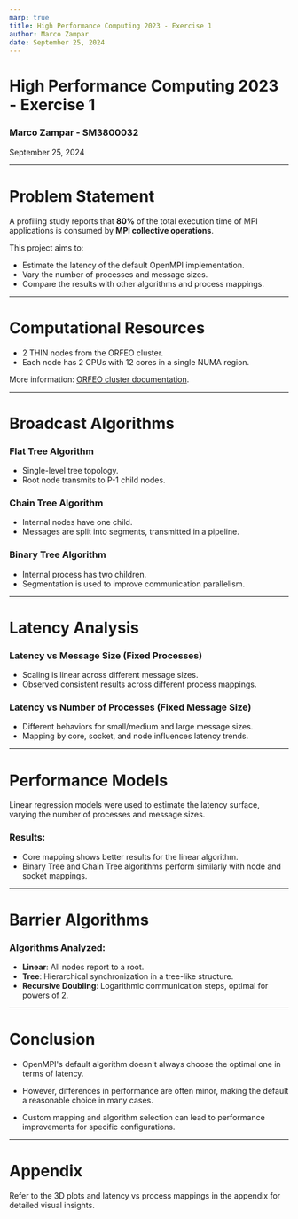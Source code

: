 ```yaml
---
marp: true
title: High Performance Computing 2023 - Exercise 1
author: Marco Zampar
date: September 25, 2024
---
```


# High Performance Computing 2023 - Exercise 1
### Marco Zampar - SM3800032
September 25, 2024

---

# Problem Statement

A profiling study reports that **80%** of the total execution time of MPI applications is consumed by **MPI collective operations**.

This project aims to:
- Estimate the latency of the default OpenMPI implementation.
- Vary the number of processes and message sizes.
- Compare the results with other algorithms and process mappings.

---

# Computational Resources

- 2 THIN nodes from the ORFEO cluster.
- Each node has 2 CPUs with 12 cores in a single NUMA region.

More information: [ORFEO cluster documentation](https://orfeo-doc.areasciencepark.it/HPC/computational-resources/).

---

# Broadcast Algorithms

### Flat Tree Algorithm
- Single-level tree topology.
- Root node transmits to P-1 child nodes.

### Chain Tree Algorithm
- Internal nodes have one child.
- Messages are split into segments, transmitted in a pipeline.

### Binary Tree Algorithm
- Internal process has two children.
- Segmentation is used to improve communication parallelism.

---

# Latency Analysis

### Latency vs Message Size (Fixed Processes)
- Scaling is linear across different message sizes.
- Observed consistent results across different process mappings.

### Latency vs Number of Processes (Fixed Message Size)
- Different behaviors for small/medium and large message sizes.
- Mapping by core, socket, and node influences latency trends.

---

# Performance Models

Linear regression models were used to estimate the latency surface, varying the number of processes and message sizes.

### Results:
- Core mapping shows better results for the linear algorithm.
- Binary Tree and Chain Tree algorithms perform similarly with node and socket mappings.

---

# Barrier Algorithms

### Algorithms Analyzed:
- **Linear**: All nodes report to a root.
- **Tree**: Hierarchical synchronization in a tree-like structure.
- **Recursive Doubling**: Logarithmic communication steps, optimal for powers of 2.

---

# Conclusion

- OpenMPI's default algorithm doesn't always choose the optimal one in terms of latency.
- However, differences in performance are often minor, making the default a reasonable choice in many cases.

- Custom mapping and algorithm selection can lead to performance improvements for specific configurations.

---

# Appendix
Refer to the 3D plots and latency vs process mappings in the appendix for detailed visual insights.

